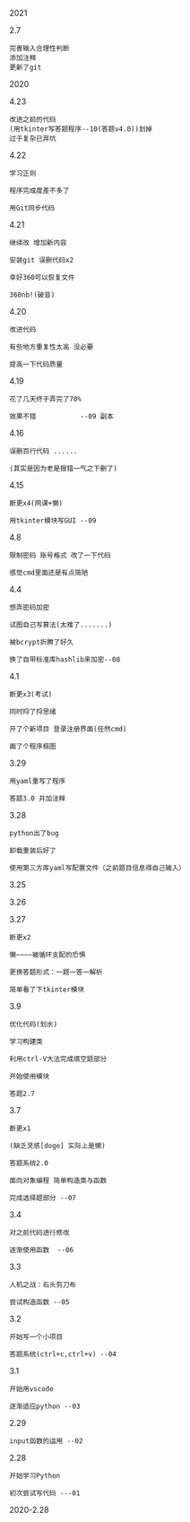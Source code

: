 2021

2.7
    
    完善输入合理性判断
    添加注释
    更新了git

2020

4.23
    
    改进之前的代码
    (用tkinter写答题程序--10(答题v4.0))划掉
    过于复杂已弃坑
    

4.22

    学习正则

    程序完成度差不多了

    用Git同步代码    


4.21

    继续改 增加新内容

    安装git 误删代码x2 

    幸好360可以恢复文件

    360nb!(破音)


4.20

    改进代码

    有些地方重复性太高 没必要

    提高一下代码质量


4.19

    花了几天终于弄完了70%

    效果不错           --09 副本    


4.16

    误删百行代码 ......

    (其实是因为老是报错一气之下删了)


4.15

    断更x4(网课+懒)

    用tkinter模块写GUI --09


4.8

    限制密码 账号格式 改了一下代码

    感觉cmd里面还是有点简陋 


4.4

    想弄密码加密

    试图自己写算法(太难了.......)

    被bcrypt折腾了好久

    换了自带标准库hashlib来加密--08


4.1

    断更x3(考试)

    同时捋了捋思绪
    
    开了个新项目 登录注册界面(任然cmd)

    画了个程序框图
    

3.29

    用yaml重写了程序

    答题3.0 并加注释


3.28

    python出了bug

    卸载重装后好了

    使用第三方库yaml写配置文件（之前题目信息得自己输入）


3.25 

3.26 

3.27

    断更x2

    懒~~~~被循环支配的恐惧

    更换答题形式：一题一答一解析

    简单看了下tkinter模块


3.9

    优化代码(划水)

    学习构建类

    利用ctrl-V大法完成填空题部分

    开始使用模块

    答题2.7


3.7

    断更x1
    
    (缺乏灵感[doge] 实际上是懒)

    答题系统2.0

    面向对象编程 简单构造类与函数

    完成选择题部分 --07


3.4

    对之前代码进行修改

    逐渐使用函数  --06


3.3

    人机之战：石头剪刀布

    尝试构造函数 --05


3.2

    开始写一个小项目

    答题系统(ctrl+c,ctrl+v) --04


3.1

    开始用vscode

    逐渐适应python --03


2.29

    input函数的运用 --02


2.28

    开始学习Python

    初次尝试写代码 ---01


2020-2.28




